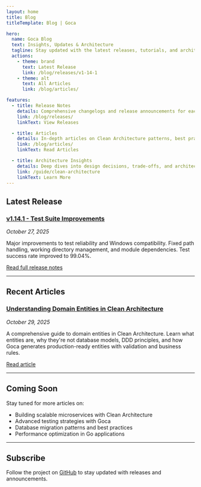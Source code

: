 ```yaml
---
layout: home
title: Blog
titleTemplate: Blog | Goca

hero:
  name: Goca Blog
  text: Insights, Updates & Architecture
  tagline: Stay updated with the latest releases, tutorials, and architectural insights for building production-ready Go applications
  actions:
    - theme: brand
      text: Latest Release
      link: /blog/releases/v1-14-1
    - theme: alt
      text: All Articles
      link: /blog/articles/

features:
  - title: Release Notes
    details: Comprehensive changelogs and release announcements for each version
    link: /blog/releases/
    linkText: View Releases

  - title: Articles
    details: In-depth articles on Clean Architecture patterns, best practices, and advanced techniques
    link: /blog/articles/
    linkText: Read Articles

  - title: Architecture Insights
    details: Deep dives into design decisions, trade-offs, and architectural patterns used in Goca
    link: /guide/clean-architecture
    linkText: Learn More
---
```


<style scoped>
:deep(.VPFeature) {
  transition: all 0.3s ease;
}

:deep(.VPFeature:hover) {
  transform: translateY(-4px);
}
</style>

## Latest Release

### [v1.14.1 - Test Suite Improvements](/blog/releases/v1-14-1)
*October 27, 2025*

Major improvements to test reliability and Windows compatibility. Fixed path handling, working directory management, and module dependencies. Test success rate improved to 99.04%.

[Read full release notes](/blog/releases/v1-14-1)

---

## Recent Articles

### [Understanding Domain Entities in Clean Architecture](/blog/articles/understanding-domain-entities)
*October 29, 2025*

A comprehensive guide to domain entities in Clean Architecture. Learn what entities are, why they're not database models, DDD principles, and how Goca generates production-ready entities with validation and business rules.

[Read article](/blog/articles/understanding-domain-entities)

---

## Coming Soon

Stay tuned for more articles on:
- Building scalable microservices with Clean Architecture
- Advanced testing strategies with Goca
- Database migration patterns and best practices
- Performance optimization in Go applications

---

## Subscribe

Follow the project on [GitHub](https://github.com/sazardev/goca) to stay updated with releases and announcements.
